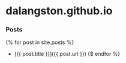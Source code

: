 # dalangston.github.io

### Posts

{% for post in site.posts %}
- [{{ post.title }}]({{ post.url }})
{$ endfor %}
